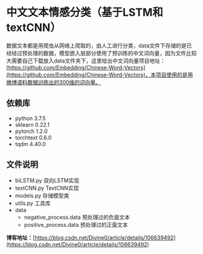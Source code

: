 # 中文文本情感分类（基于LSTM和textCNN）
数据文本都是用爬虫从网络上爬取的，由人工进行分类，data文件下存储的是已经经过预处理的数据，模型嵌入层部分使用了预训练的中文词向量，因为文件比较大需要自己下载放入data文件夹下，这里给出中文词向量项目地址：[https://github.com/Embedding/Chinese-Word-Vectors](https://github.com/Embedding/Chinese-Word-Vectors)，本项目使用的是用微博语料数据训练出的300维的词向量。
## 依赖库
 - python 3.7.5
 - sklearn 0.22.1
 - pytorch 1.2.0
 - torchtext 0.6.0
 - tqdm 4.40.0
## 文件说明
 - biLSTM.py 双向LSTM实现
 - textCNN.py TextCNN实现
 - models.py 存储模型类
 - utils.py 工具库
 - data
   - negative_process.data 预处理过的负面文本
   - positive_process.data 预处理过的正面文本

**博客地址：**[https://blog.csdn.net/Divine0/article/details/106639492](https://blog.csdn.net/Divine0/article/details/106639492)
